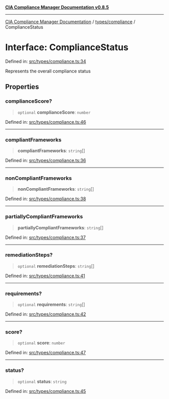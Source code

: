 [**CIA Compliance Manager Documentation v0.8.5**](../../../README.md)

***

[CIA Compliance Manager Documentation](../../../modules.md) / [types/compliance](../README.md) / ComplianceStatus

# Interface: ComplianceStatus

Defined in: [src/types/compliance.ts:34](https://github.com/Hack23/cia-compliance-manager/blob/3ae0301247f765ba03c8c0fe645db4718bb8af76/src/types/compliance.ts#L34)

Represents the overall compliance status

## Properties

### complianceScore?

> `optional` **complianceScore**: `number`

Defined in: [src/types/compliance.ts:46](https://github.com/Hack23/cia-compliance-manager/blob/3ae0301247f765ba03c8c0fe645db4718bb8af76/src/types/compliance.ts#L46)

***

### compliantFrameworks

> **compliantFrameworks**: `string`[]

Defined in: [src/types/compliance.ts:36](https://github.com/Hack23/cia-compliance-manager/blob/3ae0301247f765ba03c8c0fe645db4718bb8af76/src/types/compliance.ts#L36)

***

### nonCompliantFrameworks

> **nonCompliantFrameworks**: `string`[]

Defined in: [src/types/compliance.ts:38](https://github.com/Hack23/cia-compliance-manager/blob/3ae0301247f765ba03c8c0fe645db4718bb8af76/src/types/compliance.ts#L38)

***

### partiallyCompliantFrameworks

> **partiallyCompliantFrameworks**: `string`[]

Defined in: [src/types/compliance.ts:37](https://github.com/Hack23/cia-compliance-manager/blob/3ae0301247f765ba03c8c0fe645db4718bb8af76/src/types/compliance.ts#L37)

***

### remediationSteps?

> `optional` **remediationSteps**: `string`[]

Defined in: [src/types/compliance.ts:41](https://github.com/Hack23/cia-compliance-manager/blob/3ae0301247f765ba03c8c0fe645db4718bb8af76/src/types/compliance.ts#L41)

***

### requirements?

> `optional` **requirements**: `string`[]

Defined in: [src/types/compliance.ts:42](https://github.com/Hack23/cia-compliance-manager/blob/3ae0301247f765ba03c8c0fe645db4718bb8af76/src/types/compliance.ts#L42)

***

### score?

> `optional` **score**: `number`

Defined in: [src/types/compliance.ts:47](https://github.com/Hack23/cia-compliance-manager/blob/3ae0301247f765ba03c8c0fe645db4718bb8af76/src/types/compliance.ts#L47)

***

### status?

> `optional` **status**: `string`

Defined in: [src/types/compliance.ts:45](https://github.com/Hack23/cia-compliance-manager/blob/3ae0301247f765ba03c8c0fe645db4718bb8af76/src/types/compliance.ts#L45)
